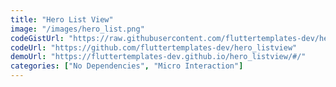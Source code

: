 ```yaml
---
title: "Hero List View"
image: "/images/hero_list.png"
codeGistUrl: "https://raw.githubusercontent.com/fluttertemplates-dev/hero_listview/master/lib/main.dart"
codeUrl: "https://github.com/fluttertemplates-dev/hero_listview"
demoUrl: "https://fluttertemplates-dev.github.io/hero_listview/#/"
categories: ["No Dependencies", "Micro Interaction"]
---
```

